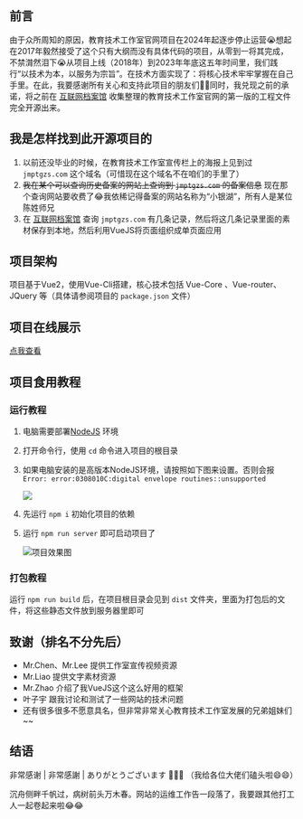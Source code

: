 ## 前言

由于众所周知的原因，教育技术工作室官网项目在2024年起逐步停止运营😭想起在2017年毅然接受了这个只有大纲而没有具体代码的项目，从零到一将其完成，不禁潸然泪下😭从项目上线（2018年）到2023年年底这五年时间里，我们践行“以技术为本，以服务为宗旨”。在技术方面实现了：将核心技术牢牢掌握在自己手里。在此，我要感谢所有关心和支持此项目的朋友们👏👏同时，我兑现之前的承诺，将之前在 [互联网档案馆](https://web.Archive.org) 收集整理的教育技术工作室官网的第一版的工程文件完全开源出来。



## 我是怎样找到此开源项目的

1. 以前还没毕业的时候，在教育技术工作室宣传栏上的海报上见到过 `jmptgzs.com` 这个域名（可惜现在这个域名不在咱们的手里了）
2. ~~我在某个可以查询历史备案的网站上查询到  `jmptgzs.com`  的备案信息~~ 现在那个查询网站要收费了😂我依稀记得备案的网站名称为“小银湖”，所有人是某位陈姓师兄
3. 在  [互联网档案馆](https://web.Archive.org) 查询 `jmptgzs.com` 有几条记录，然后将这几条记录里面的素材保存到本地，然后利用VueJS将页面组织成单页面应用



## 项目架构

项目基于Vue2，使用Vue-Cli搭建，核心技术包括 Vue-Core 、Vue-router、JQuery 等（具体请参阅项目的 `package.json` 文件）



## 项目在线展示

[点我查看](https://jmptgzs.github.io/MainPages2010/)



## 项目食用教程

### 运行教程

1. 电脑需要部署[NodeJS](https://nodejs.org/) 环境

2. 打开命令行，使用 `cd` 命令进入项目的根目录

3. 如果电脑安装的是高版本NodeJS环境，请按照如下图来设置。否则会报 `Error: error:0308010C:digital envelope routines::unsupported` 

   ![](https://upload-bbs.miyoushe.com/upload/2024/04/13/369690819/7a337d8c5c1cd8afc1e22f057ce621d0_8099181814134910235.png)

4. 先运行 `npm i` 初始化项目的依赖

5. 运行 `npm run server` 即可启动项目了

   ![项目效果图](https://upload-bbs.miyoushe.com/upload/2024/04/13/369690819/1efb1ed8bdfbb3f6bf260a394708aa25_7653321129117254285.png)

### 打包教程

运行 `npm run build` 后，在项目根目录会见到 `dist` 文件夹，里面为打包后的文件，将这些静态文件放到服务器里即可



## 致谢（排名不分先后）

- Mr.Chen、Mr.Lee 提供工作室宣传视频资源
- Mr.Liao 提供文字素材资源
- Mr.Zhao 介绍了我VueJS这个这么好用的框架
- 叶子宇 跟我讨论和测试了一些网站的技术问题
- 还有很多很多不愿意具名，但非常非常关心教育技术工作室发展的兄弟姐妹们~~



## 结语

非常感谢 | 非常感謝 | ありがとうございます 🎉🎉🎉  （我给各位大佬们磕头啦😄😄）

沉舟侧畔千帆过，病树前头万木春。网站的运维工作告一段落了，我要跟其他打工人一起卷起来啦😂😂